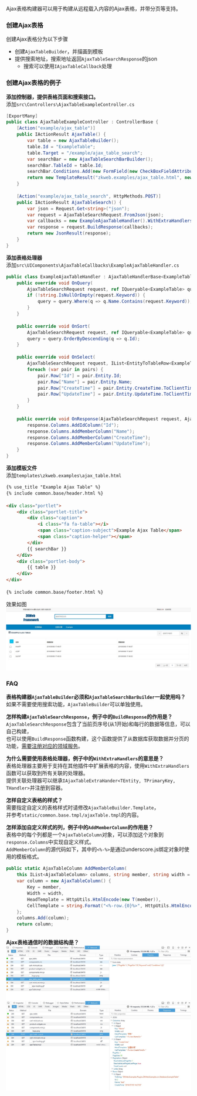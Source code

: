 Ajax表格构建器可以用于构建从远程载入内容的Ajax表格，并带分页等支持。<br/>

### 创建Ajax表格

创建Ajax表格分为以下步骤

- 创建`AjaxTableBuilder`，并描画到模板
- 提供搜索地址，搜索地址返回`AjaxTableSearchResponse`的json
	- 搜索可以使用`IAjaxTableCallback`处理

### 创建Ajax表格的例子

**添加控制器，提供表格页面和搜索接口。**<br/>
添加`src\Controllers\AjaxTableExampleController.cs`<br/>
``` csharp
[ExportMany]
public class AjaxTableExampleController : ControllerBase {
	[Action("example/ajax_table")]
	public IActionResult AjaxTable() {
		var table = new AjaxTableBuilder();
		table.Id = "ExampleTable";
		table.Target = "/example/ajax_table_search";
		var searchBar = new AjaxTableSearchBarBuilder();
		searchBar.TableId = table.Id;
		searchBar.Conditions.Add(new FormField(new CheckBoxFieldAttribute("Deleted")));
		return new TemplateResult("zkweb.examples/ajax_table.html", new { table, searchBar });
	}

	[Action("example/ajax_table_search", HttpMethods.POST)]
	public IActionResult AjaxTableSearch() {
		var json = Request.Get<string>("json");
		var request = AjaxTableSearchRequest.FromJson(json);
		var callbacks = new ExampleAjaxTableHandler().WithExtraHandlers();
		var response = request.BuildResponse(callbacks);
		return new JsonResult(response);
	}
}
```

**添加表格处理器**<br/>
添加`src\UIComponents\AjaxTableCallbacks\ExampleAjaxTableHandler.cs`<br/>
``` csharp
public class ExampleAjaxTableHandler : AjaxTableHandlerBase<ExampleTable, long> {
	public override void OnQuery(
		AjaxTableSearchRequest request, ref IQueryable<ExampleTable> query) {
		if (!string.IsNullOrEmpty(request.Keyword)) {
			query = query.Where(q => q.Name.Contains(request.Keyword));
		}
	}

	public override void OnSort(
		AjaxTableSearchRequest request, ref IQueryable<ExampleTable> query) {
		query = query.OrderByDescending(q => q.Id);
	}

	public override void OnSelect(
		AjaxTableSearchRequest request, IList<EntityToTableRow<ExampleTable>> pairs) {
		foreach (var pair in pairs) {
			pair.Row["Id"] = pair.Entity.Id;
			pair.Row["Name"] = pair.Entity.Name;
			pair.Row["CreateTime"] = pair.Entity.CreateTime.ToClientTimeString();
			pair.Row["UpdateTime"] = pair.Entity.UpdateTime.ToClientTimeString();
		}
	}

	public override void OnResponse(AjaxTableSearchRequest request, AjaxTableSearchResponse response) {
		response.Columns.AddIdColumn("Id");
		response.Columns.AddMemberColumn("Name");
		response.Columns.AddMemberColumn("CreateTime");
		response.Columns.AddMemberColumn("UpdateTime");
	}
}
```

**添加模板文件**<br/>
添加`templates\zkweb.examples\ajax_table.html`
``` html
{% use_title "Example Ajax Table" %}
{% include common.base/header.html %}

<div class="portlet">
	<div class="portlet-title">
		<div class="caption">
			<i class="fa fa-table"></i>
			<span class="caption-subject">Example Ajax Table</span>
			<span class="caption-helper"></span>
		</div>
		{{ searchBar }}
	</div>
	<div class="portlet-body">
		{{ table }}
	</div>
</div>

{% include common.base/footer.html %}
```

效果如图
![Ajax表格的效果](../img/ajax_table_example.jpg)

### FAQ

**表格构建器`AjaxTableBuilder`必须和`AjaxTableSearchBarBuilder`一起使用吗？**<br/>
如果不需要使用搜索功能，`AjaxTableBuilder`可以单独使用。<br/>

**怎样构建`AjaxTableSearchResponse`，例子中的`BuildResponse`的作用是？**<br/>
`AjaxTableSearchResponse`包含了当前页序号(从1开始)和每行的数据等信息，可以自己构建，<br/>
也可以使用`BuildResponse`函数构建，这个函数提供了从数据库获取数据并分页的功能，<u>需要注册对应的领域服务</u>。

**为什么需要使用表格处理器，例子中的`WithExtraHandlers`的意思是？<br/>**
表格处理器主要用于支持在其他插件中扩展表格的内容，使用`WithExtraHandlers`函数可以获取到所有关联的处理器。<br/>
提供关联处理器可以继承`IAjaxTableExtraHander<TEntity, TPrimaryKey, THandler>`并注册到容器。<br/>

**怎样自定义表格的样式？**<br/>
需要指定自定义的表格样式时请修改`AjaxTableBuilder.Template`，<br/>
并参考`static/common.base.tmpl/ajaxTable.tmpl`的内容。<br/>

**怎样添加自定义样式的列，例子中的`AddMemberColumn`的作用是？**<br/>
表格中的每个列都是一个`AjaxTableColumn`对象，可以添加这个对象到`response.Columns`中实现自定义样式。<br/>
`AddMemberColumn`的源代码如下，其中的`<%-%>`是通过underscore.js绑定对象时使用的模板格式。<br/>
``` csharp
public static AjaxTableColumn AddMemberColumn(
	this IList<AjaxTableColumn> columns, string member, string width = null) {
	var column = new AjaxTableColumn() {
		Key = member,
		Width = width,
		HeadTemplate = HttpUtils.HtmlEncode(new T(member)),
		CellTemplate = string.Format("<%-row.{0}%>", HttpUtils.HtmlEncode(member))
	};
	columns.Add(column);
	return column;
}
```

**Ajax表格通信时的数据结构是？**
![搜索请求的格式](../img/ajax_table_search_request.jpg)
![搜索回应的格式](../img/ajax_table_search_response.jpg)
